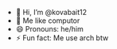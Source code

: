 - 👋 Hi, I’m @kovabait12
- 👀 Me like computor
- 😄 Pronouns: he/him
- ⚡ Fun fact: Me use arch btw

<!---
kovabait12/kovabait12 is a ✨ special ✨ repository because its `README.md` (this file) appears on your GitHub profile.
You can click the Preview link to take a look at your changes.
--->
